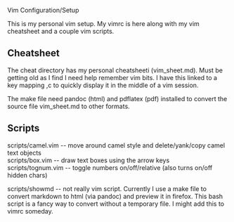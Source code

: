 Vim Configuration/Setup

This is my personal vim setup.  My vimrc is here along
with my vim cheatsheet and a couple vim scripts.

Cheatsheet
----------
The cheat directory has my personal cheatsheeti (vim_sheet.md).  Must be
getting old as I find I need help remember vim bits. I have this linked to a
key mapping ,c to quickly display it in the middle of a vim session.

The make file need pandoc (html) and pdflatex (pdf) installed to convert the source file
vim_sheet.md to other formats.


Scripts
-------

scripts/camel.vim   -- move around camel style and delete/yank/copy camel text objects  
scripts/box.vim     -- draw text boxes using the arrow keys  
scripts/tognum.vim  -- toggle numbers on/off/relative (also turns on/off hidden chars)  

scripts/showmd 
-- not really vim script. Currently I use a make file to convert markdown
to html (via pandoc) and preview it in firefox.  This bash script is a fancy way 
to convert without a temporary file. I might add this to vimrc someday. 
